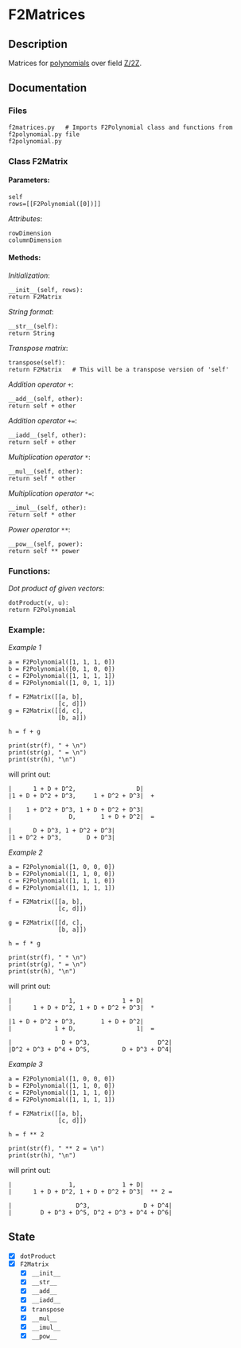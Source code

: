 # F2Matrices

## Description

Matrices for [polynomials](https://github.com/jonbenronron/F2Polynomials) over field [Z/2Z](https://en.wikipedia.org/wiki/GF(2)).

## Documentation

### Files

```
f2matrices.py   # Imports F2Polynomial class and functions from f2polynomial.py file
f2polynomial.py
```

### Class F2Matrix
  
  #### Parameters:
  
  ```
  self
  rows=[[F2Polynomial([0])]]
  ```
  
  _Attributes_:
  
  ```
  rowDimension
  columnDimension
  ```
  
  #### Methods:
  
  _Initialization_:
  ```
  __init__(self, rows):
  return F2Matrix
  ```
  
  _String format_:
  ```
  __str__(self):
  return String
  ```
  
  _Transpose matrix_:
  ```
  transpose(self):
  return F2Matrix   # This will be a transpose version of 'self'
  ```
  
  _Addition operator_ `+`:
  ```
  __add__(self, other):
  return self + other
  ```
  
  _Addition operator_ `+=`:
  ```
  __iadd__(self, other):
  return self + other
  ```
  
  _Multiplication operator_ `*`:
  ```
  __mul__(self, other):
  return self * other
  ```
  
  _Multiplication operator_ `*=`:
  ```
  __imul__(self, other):
  return self * other
  ```
  
  _Power operator_ `**`:
  ```
  __pow__(self, power):
  return self ** power
  ```
 
 ### Functions:
 
 _Dot product of given vectors_:
 ```
 dotProduct(v, u):
 return F2Polynomial
 ```
 
 ### Example:
  
 _Example 1_
  
 ```
 a = F2Polynomial([1, 1, 1, 0])
 b = F2Polynomial([0, 1, 0, 0])
 c = F2Polynomial([1, 1, 1, 1])
 d = F2Polynomial([1, 0, 1, 1])

 f = F2Matrix([[a, b],
               [c, d]])
 g = F2Matrix([[d, c],
               [b, a]])

 h = f + g

 print(str(f), " + \n")
 print(str(g), " = \n")
 print(str(h), "\n")
 ```
  
 will print out:
  
 ```
 |      1 + D + D^2,                 D|
 |1 + D + D^2 + D^3,     1 + D^2 + D^3|  +

 |    1 + D^2 + D^3, 1 + D + D^2 + D^3|
 |                D,       1 + D + D^2|  =

 |      D + D^3, 1 + D^2 + D^3|
 |1 + D^2 + D^3,       D + D^3|
 ```
 _Example 2_
  
 ```
 a = F2Polynomial([1, 0, 0, 0])
 b = F2Polynomial([1, 1, 0, 0])
 c = F2Polynomial([1, 1, 1, 0])
 d = F2Polynomial([1, 1, 1, 1])

 f = F2Matrix([[a, b],
               [c, d]])

 g = F2Matrix([[d, c],
               [b, a]])

 h = f * g

 print(str(f), " * \n")
 print(str(g), " = \n")
 print(str(h), "\n")
 ```
 will print out:
  
 ```
 |                1,             1 + D|
 |      1 + D + D^2, 1 + D + D^2 + D^3|  *

 |1 + D + D^2 + D^3,       1 + D + D^2|
 |            1 + D,                 1|  =

 |              D + D^3,                   D^2|
 |D^2 + D^3 + D^4 + D^5,         D + D^3 + D^4|
 ``` 
  
  _Example 3_
  
 ```
 a = F2Polynomial([1, 0, 0, 0])
 b = F2Polynomial([1, 1, 0, 0])
 c = F2Polynomial([1, 1, 1, 0])
 d = F2Polynomial([1, 1, 1, 1])

 f = F2Matrix([[a, b],
               [c, d]])

 h = f ** 2

 print(str(f), " ** 2 = \n")
 print(str(h), "\n")
 ```
 
 will print out:
 
 ```
 |                1,             1 + D|
 |      1 + D + D^2, 1 + D + D^2 + D^3|  ** 2 =

 |                  D^3,               D + D^4|
 |        D + D^3 + D^5, D^2 + D^3 + D^4 + D^6|
 ```
## State
- [x] `dotProduct`
- [x] `F2Matrix`
  - [x] `__init__`
  - [x] `__str__`
  - [x] `__add__`
  - [x] `__iadd__`
  - [x] `transpose`
  - [x] `__mul__`
  - [x] `__imul__`
  - [x] `__pow__`
